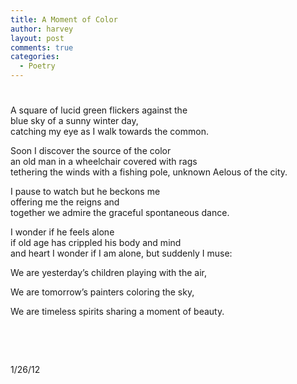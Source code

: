 ```yaml
---
title: A Moment of Color
author: harvey
layout: post
comments: true
categories:
  - Poetry
---
```

# 

A square of lucid green flickers against the  
blue sky of a sunny winter day,  
catching my eye as I walk towards the common.

Soon I discover the source of the color  
an old man in a wheelchair covered with rags  
tethering the winds with a fishing pole, unknown Aelous of the city.

I pause to watch but he beckons me  
offering me the reigns and  
together we admire the graceful spontaneous dance.

I wonder if he feels alone  
if old age has crippled his body and mind  
and heart I wonder if I am alone, but suddenly I muse:

We are yesterday’s children playing with the air,

We are tomorrow’s painters coloring the sky,

We are timeless spirits sharing a moment of beauty.

 

 

1/26/12
